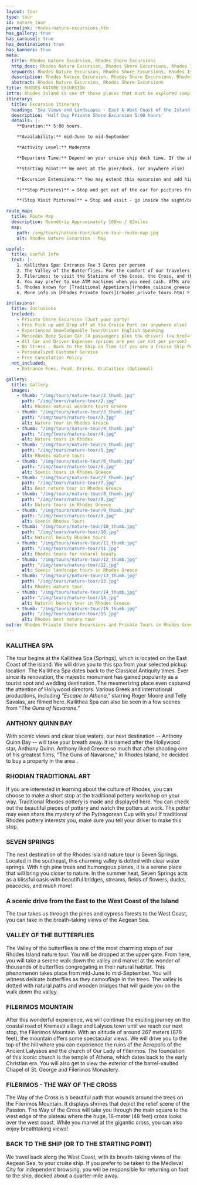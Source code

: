 ```yaml
---
layout: tour
type: tour
id: nature_tour
permalink: rhodes-nature-excursions.htm
has_gallery: true
has_carousel: true
has_destinations: true
has_banners: true
meta:
  title: Rhodes Nature Excursion, Rhodes Shore Excursions
  http_desc: Rhodes Nature Excursion, Rhodes Shore Excursions, Rhodes Island Nature Tours
  keywords: Rhodes Nature Excursion, Rhodes Shore Excursions, Rhodes Island Nature Tours
  description: Rhodes Nature Excursion, Rhodes Shore Excursions, Rhodes Island Nature Tours
  abstract: Rhodes Nature Excursion, Rhodes Shore Excursions
title: RHODES NATURE EXCURSION
intro: Rhodes Island is one of those places that must be explored completely to witness and truly appreciate the wonders of nature here. Nothing matches the natural beauty of Rhodes Island. Every turn brings you to a new and mesmerizing view, which is why we have designed our Rhodes Island nature tour to cover as many exciting and thrilling spots.
itinerary:
  title: Excursion Itinerary
  heading: 'Sea Views and Landscapes - East & West Coast of the Island'
  description: 'Half Day Private Shore Excursion 5:00 hours'
  details: |-
    **Duration:** 5:00 hours.

    **Availability:** mid-June to mid-September

    **Activity Level:** Moderate

    **Departure Time:** Depend on your cruise ship dock time. If the ship arrives late into port, we'll adjust our schedules, and the rental time will start from the moment you meet your driver.

    **Starting Point:** We meet at the pier/dock. (or anywhere else)

    **Excursion Extensions:** You may extend this excursion and add highlights

    *(**Stop Pictures)** = Stop and get out of the car for pictures from outside of the Sight/building

    **(Stop Visit Pictures)** = Stop and visit - go inside the sight/building for pictures

route_map:
  title: Route Map
  description: Roundtrip Approximately 100km / 62miles
  map:
    path: /img/tours/nature-tour/nature-tour-route-map.jpg
    alt: Rhodes Nature Excursion - Map

useful:
  title: Useful Info
  text: |-
    1. Kallithea Spa: Entrance Fee 3 Euros per person
    2. The Valley of the Butterflies. For the comfort of our travelers we drive them to the Upper Gate so they can walk down easier (one way) 30 - 40 min. The elderly people in your group they can wait down at the Main Gate, with the driver while you explore the place. There is a small cafe, a refreshment kiosk, and a little gift shop. Entrance fee: (3 Euros Low Season) (5 Euros High Season) per person. Children under 12 years old Free. (Before June 15th and after September 15th we skip the site as no butterflies)
    3. Filerimos: to visit the Stations of the Cross, the Cross, and the panoramic vista is Free, to visit the Monastery and the Church 6 Euros per person. Children under 18 years old free. The site has a refreshment kiosk a souvenir shop and shady seating.
    4. You may prefer to use ATM machines when you need cash. ATMs are everywhere.
    5. Rhodes known for [Traditional Appetizers](rhodes_cuisine_greece.htm), desserts, [Wines](wine_tours_greece.htm), the famous handmade [Rhodes Pottery - Ceramics](greek_pottery.htm) and the beautiful [Rhodes Beaches](./rhodes-beach-tour-excursion.htm).
    6. More info in [Rhodes Private Tours](rhodes_private_tours.htm) F.A.Q.    

inclusions:
  title: Inclusions
  included:
    - Private Shore Excursion (Just your party)
    - Free Pick up and Drop off at the Cruise Port (or anywhere else)
    - Experienced knowledgeable Tour/Driver English Speaking
    - Mercedes Benz Sedan Car (4 passengers plus the driver) (<a href="groups.htm">bigger group or more room?</a>)
    - All Car and Driver Expenses (prices are per car not per person)
    - No Stress - Back to the Ship on Time (if you are a Cruise Ship Passenger)
    - Personalized Customer Service
    - Free Cancelation Policy
  not_included:
    - Entrance Fees, Food, Drinks, Gratuities (Optional)

gallery:
  title: Gallery
  images:
    - thumb: "/img/tours/nature-tour/2_thumb.jpg"
      path: "/img/tours/nature-tour/2.jpg"
      alt: Rhodes natural wonders tours Greece
    - thumb: "/img/tours/nature-tour/3_thumb.jpg"
      path: "/img/tours/nature-tour/3.jpg"
      alt: Nature tour in Rhodes Greece
    - thumb: "/img/tours/nature-tour/4_thumb.jpg"
      path: "/img/tours/nature-tour/4.jpg"
      alt: Nature tours in Rhodes
    - thumb: "/img/tours/nature-tour/5_thumb.jpg"
      path: "/img/tours/nature-tour/5.jpg"
      alt: Rhodes nature tours
    - thumb: "/img/tours/nature-tour/6_thumb.jpg"
      path: "/img/tours/nature-tour/6.jpg"
      alt: Scenic tours in Rhodes Greece
    - thumb: "/img/tours/nature-tour/7_thumb.jpg"
      path: "/img/tours/nature-tour/7.jpg"
      alt: Best nature tour in Rhodes Greece
    - thumb: "/img/tours/nature-tour/8_thumb.jpg"
      path: "/img/tours/nature-tour/8.jpg"
      alt: Nature tours in Rhodes Greece
    - thumb: "/img/tours/nature-tour/9_thumb.jpg"
      path: "/img/tours/nature-tour/9.jpg"
      alt: Scenic Rhodes Tours
    - thumb: "/img/tours/nature-tour/10_thumb.jpg"
      path: "/img/tours/nature-tour/10.jpg"
      alt: Natural beauty Rhodes tours
    - thumb: "/img/tours/nature-tour/11_thumb.jpg"
      path: "/img/tours/nature-tour/11.jpg"
      alt: Rhodes tours for natural beauty
    - thumb: "/img/tours/nature-tour/12_thumb.jpg"
      path: "/img/tours/nature-tour/12.jpg"
      alt: Scenic landscape tours in Rhodes Greece
    - thumb: "/img/tours/nature-tour/13_thumb.jpg"
      path: "/img/tours/nature-tour/13.jpg"
      alt: Rhodes nature tour
    - thumb: "/img/tours/nature-tour/14_thumb.jpg"
      path: "/img/tours/nature-tour/14.jpg"
      alt: Natural beauty tour in Rhodes Greece
    - thumb: "/img/tours/nature-tour/15_thumb.jpg"
      path: "/img/tours/nature-tour/15.jpg"
      alt: Rhodes best nature tour
outro: Rhodes Private Shore Excursions and Private Tours in Rhodes Greece
---
```

### KALLITHEA SPA

The tour begins at the Kallithea Spa (Springs), which is located on the East Coast of the island. We will drive you to this spa from your selected pickup location. The Kallithea Spa dates back to the Classical Antiquity times. Ever since its renovation, the majestic monument has gained popularity as a tourist spot and wedding destination.   The mesmerizing place even captured the attention of Hollywood directors. Various Greek and international productions, including *"Escape to Athena,"* starring Roger Moore and Telly Savalas, are filmed here. Kallithea Spa can also be seen in a few scenes from "*The Guns of Navarone."*

### ANTHONY QUINN BAY

With scenic views and clear blue waters, our next destination -- Anthony Quinn Bay -- will take your breath away. It is named after the Hollywood star, Anthony Quinn. Anthony liked Greece so much that after shooting one of his greatest films, "The Guns of Navarone," in Rhodes Island, he decided to buy a property in the area .

### RHODIAN TRADITIONAL ART

If you are interested in learning about the culture of Rhodes, you can choose to make a short stop at the traditional pottery workshop on your way. Traditional Rhodes pottery is made and displayed here. You can check out the beautiful pieces of pottery and watch the potters at work. The potter may even share the mystery of the Pythagorean Cup with you! If traditional Rhodes pottery interests you, make sure you tell your driver to make this stop.

### SEVEN SPRINGS

The next destination of the Rhodes Island nature tour is Seven Springs. Located in the southeast, this charming valley is dotted with clear water springs. With high pine trees and humongous planes, it is a serene place that will bring you closer to nature. In the summer heat, Seven Springs acts as a blissful oasis with beautiful bridges, streams, fields of flowers, ducks, peacocks, and much more!

### A scenic drive from the East to the West Coast of the Island 

The tour takes us through the pines and cypress forests to the West Coast, you can take in the breath-taking views of the Aegean Sea.

### VALLEY OF THE BUTTERFLIES

The Valley of the butterflies is one of the most charming stops of our Rhodes Island nature tour. You will be dropped at the upper gate. From here, you will take a serene walk down the valley and marvel at the wonder of thousands of butterflies congregating in their natural habitat. This phenomenon takes place from mid-June to mid-September. You will witness delicate butterflies as they camouflage in the trees. The valley is dotted with natural paths and wooden bridges that will guide you on the walk down the valley.

### FILERIMOS MOUNTAIN

After this wonderful experience, we will continue the exciting journey on the coastal road of Kremasti village and Lalysos town until we reach our next stop, the Filerimos Mountain. With an altitude of around 267 meters (876 feet), the mountain offers some spectacular views. We will drive you to the top of the hill where you can experience the ruins of the Acropolis of the Ancient Lalyssos and the church of Our Lady of Filerimos. The foundation of this iconic church is the temple of Athena, which dates back to the early Christian era. You will also get to view the exterior of the barrel-vaulted Chapel of St. George and Filerimos Monastery.

### FILERIMOS - THE WAY OF THE CROSS

The Way of the Cross is a beautiful path that wounds around the trees on the Filerimos Mountain. It displays shrines that depict the relief scene of the Passion. The Way of the Cross will take you through the main square to the west edge of the plateau where the huge, 16-meter (48 feet) cross looks over the west coast. While you marvel at the gigantic cross, you can also enjoy breathtaking views!

### BACK TO THE SHIP (OR TO THE STARTING POINT)

We travel back along the West Coast, with its breath-taking views of the Aegean Sea, to your cruise ship. If you prefer to be taken to the Medieval City for independent browsing, you will be responsible for returning on foot to the ship, docked about a quarter-mile away.